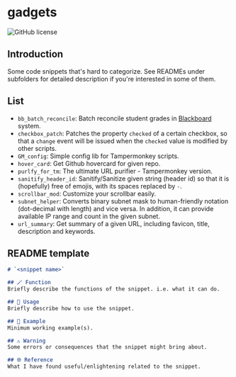 # gadgets
![GitHub license](https://img.shields.io/github/license/PRO-2684/gadgets?style=flat-square)

## Introduction
Some code snippets that's hard to categorize. See READMEs under subfolders for detailed description if you're interested in some of them.

## List
- `bb_batch_reconcile`: Batch reconcile student grades in [Blackboard](https://www.blackboard.com/) system.
- `checkbox_patch`: Patches the property `checked` of a certain checkbox, so that a `change` event will be issued when the `checked` value is modified by other scripts.
- `GM_config`: Simple config lib for Tampermonkey scripts.
- `hover_card`: Get Github hovercard for given repo.
- `purlfy_for_tm`: The ultimate URL purifier - Tampermonkey version.
- `sanitify_header_id`: Sanitify/Sanitize given string (header id) so that it is (hopefully) free of emojis, with its spaces replaced by `-`.
- `scrollbar_mod`: Customize your scrollbar easily.
- `subnet_helper`: Converts binary subnet mask to human-friendly notation (dot-decimal with length) and vice versa. In addition, it can provide available IP range and count in the given subnet.
- `url_summary`: Get summary of a given URL, including favicon, title, description and keywords.

## README template
```markdown
# `<snippet name>`

## 🪄 Function
Briefly describe the functions of the snippet. i.e. what it can do.

## 📖 Usage
Briefly describe how to use the snippet.

## 🍻 Example
Minimum working example(s).

## ⚠️ Warning
Some errors or consequences that the snippet might bring about.

## 🌐 Reference
What I have found useful/enlightening related to the snippet.

```